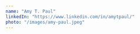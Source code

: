 ```yaml
---
name: "Amy T. Paul"
linkedIn: "https://www.linkedin.com/in/amytpaul/"
photo: "/images/amy-paul.jpeg"
---
```

